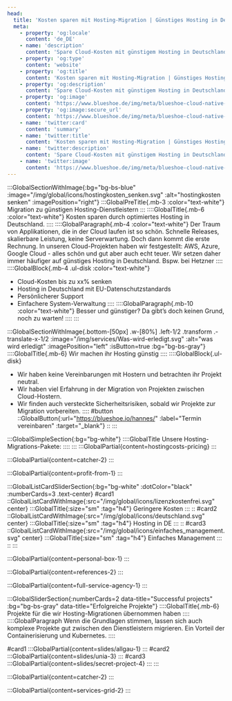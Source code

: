 ```yaml
---
head:
  title: 'Kosten sparen mit Hosting-Migration | Günstiges Hosting in Deutschland'
  meta:
    - property: 'og:locale'
      content: 'de_DE'
    - name: 'description'
      content: 'Spare Cloud-Kosten mit günstigem Hosting in Deutschland. ✅ Migration von AWS, Google und Azure zu deutschen Anbietern. Jetzt informieren!'
    - property: 'og:type'
      content: 'website'
    - property: 'og:title'
      content: 'Kosten sparen mit Hosting-Migration | Günstiges Hosting in Deutschland'
    - property: 'og:description'
      content: 'Spare Cloud-Kosten mit günstigem Hosting in Deutschland. ✅ Migration von AWS, Google und Azure zu deutschen Anbietern. Jetzt informieren!'
    - property: 'og:image'
      content: 'https://www.blueshoe.de/img/meta/blueshoe-cloud-native-devlopment.png'
    - property: 'og:image:secure_url'
      content: 'https://www.blueshoe.de/img/meta/blueshoe-cloud-native-devlopment.png'
    - name: 'twitter:card'
      content: 'summary'
    - name: 'twitter:title'
      content: 'Kosten sparen mit Hosting-Migration | Günstiges Hosting in Deutschland'
    - name: 'twitter:description'
      content: 'Spare Cloud-Kosten mit günstigem Hosting in Deutschland. ✅ Migration von AWS, Google und Azure zu deutschen Anbietern. Jetzt informieren!'
    - name: 'twitter:image'
      content: 'https://www.blueshoe.de/img/meta/blueshoe-cloud-native-devlopment.png'
---
```


:::GlobalSectionWithImage{:bg="bg-bs-blue" :image="/img/global/icons/hostingkosten_senken.svg" :alt="hostingkosten senken" :imagePosition="right"}
:::GlobalPreTitle{.mb-3 :color="text-white"}
Migration zu günstigen Hosting-Dienstleistern
:::
::::GlobalTitle{.mb-6 :color="text-white"}
Kosten sparen durch optimiertes Hosting in Deutschland.
::::
::::GlobalParagraph{.mb-4 :color="text-white"}
Der Traum von Applikationen, die in der Cloud laufen ist so schön. Schnelle Releases, skalierbare Leistung, keine Serverwartung. Doch dann kommt die erste Rechnung. In unseren Cloud-Projekten haben wir festgestellt: AWS, Azure, Google Cloud - alles schön und gut aber auch echt teuer. Wir setzen daher immer häufiger auf günstiges Hosting in Deutschland. Bspw. bei Hetzner
::::
::::GlobalBlock{.mb-4 .ul-disk :color="text-white"}
- Cloud-Kosten bis zu xx% senken
- Hosting in Deutschland mit EU-Datenschutzstandards
- Persönlicherer Support
- Einfachere System-Verwaltung
::::
::::GlobalParagraph{.mb-10 :color="text-white"}
Besser und günstiger? Da gibt’s doch keinen Grund, noch zu warten!
::::
:::


<!--- Wir machen ihr Hosting günstig --->
:::GlobalSectionWithImage{.bottom-[50px] .w-[80%] .left-1/2 .transform .-translate-x-1/2 :image="/img/services/Was-wird-erledigt.svg" :alt="was wird erledigt" :imagePosition="left" :isButton=true :bg="bg-bs-gray"}
::::GlobalTitle{.mb-6}
Wir machen ihr Hosting günstig
::::
::::GlobalBlock{.ul-disk}
- Wir haben keine Vereinbarungen mit Hostern und betrachten ihr Projekt neutral.
- Wir haben viel Erfahrung in der Migration von Projekten zwischen Cloud-Hostern.
- Wir finden auch versteckte Sicherheitsrisiken, sobald wir Projekte zur Migration vorbereiten.
::::
#button
::GlobalButton{:url="https://blueshoe.io/hannes/" :label="Termin vereinbaren" :target="_blank"}
::
:::

<!--- Pricing --->
:::GlobalSimpleSection{:bg="bg-white"}
::::GlobalTitle
Unsere Hosting-Migrations-Pakete:
::::
:::
:::GlobalPartial{content=hostingcosts-pricing}
:::

<!--- Call an expert --->
:::GlobalPartial{content=catcher-2}
:::

<!--- Profitiere von: --->
:::GlobalPartial{content=profit-from-1}
:::


<!--- Profitiere von: Boxen --->
:::GlobalListCardSliderSection{:bg="bg-white" :dotColor="black" :numberCards=3 .text-center}
#card1
::GlobalListCardWithImage{:src="/img/global/icons/lizenzkostenfrei.svg" center}
:::GlobalTitle{:size="sm" :tag="h4"}
Geringere Kosten
:::
::
#card2
::GlobalListCardWithImage{:src="/img/global/icons/deutschland.svg" center}
:::GlobalTitle{:size="sm" :tag="h4"}
Hosting in DE
:::
::
#card3
::GlobalListCardWithImage{:src="/img/global/icons/einfaches_management.svg" center}
:::GlobalTitle{:size="sm" :tag="h4"}
Einfaches Management
:::
::
:::

<!--- persönlicher Kontakt --->
:::GlobalPartial{content=personal-box-1}
:::

<!--- Referenzen --->
:::GlobalPartial{content=references-2}
:::

<!--- Wir betreuen auch komplette Projekte --->
:::GlobalPartial{content=full-service-agency-1}
:::



<!--- Projekte --->
:::GlobalSliderSection{:numberCards=2 data-title="Successful projects" :bg="bg-bs-gray" data-title="Erfolgreiche Projekte"}
::::GlobalTitle{.mb-6}
Projekte für die wir Hosting-Migrationen übernommen haben
::::
::::GlobalParagraph
Wenn die Grundlagen stimmen, lassen sich auch komplexe Projekte gut zwischen den Dienstleistern migrieren. Ein Vorteil der Containerisierung und Kubernetes.
::::

#card1
  :::GlobalPartial{content=slides/allgau-1}
  :::
#card2
  :::GlobalPartial{content=slides/unia-3}
  :::
#card3
  :::GlobalPartial{content=slides/secret-project-4}
  :::
:::





<!--- Call an expert --->
:::GlobalPartial{content=catcher-2}
:::


<!--- Service Grid --->
:::GlobalPartial{content=services-grid-2}
:::